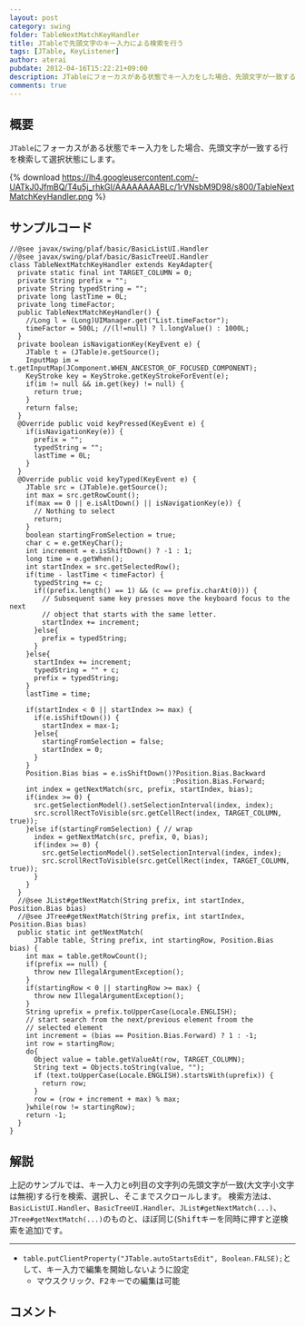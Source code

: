 ```yaml
---
layout: post
category: swing
folder: TableNextMatchKeyHandler
title: JTableで先頭文字のキー入力による検索を行う
tags: [JTable, KeyListener]
author: aterai
pubdate: 2012-04-16T15:22:21+09:00
description: JTableにフォーカスがある状態でキー入力をした場合、先頭文字が一致する行を検索して選択状態にします。
comments: true
---
```

## 概要
`JTable`にフォーカスがある状態でキー入力をした場合、先頭文字が一致する行を検索して選択状態にします。

{% download https://lh4.googleusercontent.com/-UATkJ0JfmBQ/T4u5j_rhkGI/AAAAAAAABLc/1rVNsbM9D98/s800/TableNextMatchKeyHandler.png %}

## サンプルコード
<pre class="prettyprint"><code>//@see javax/swing/plaf/basic/BasicListUI.Handler
//@see javax/swing/plaf/basic/BasicTreeUI.Handler
class TableNextMatchKeyHandler extends KeyAdapter{
  private static final int TARGET_COLUMN = 0;
  private String prefix = "";
  private String typedString = "";
  private long lastTime = 0L;
  private long timeFactor;
  public TableNextMatchKeyHandler() {
    //Long l = (Long)UIManager.get("List.timeFactor");
    timeFactor = 500L; //(l!=null) ? l.longValue() : 1000L;
  }
  private boolean isNavigationKey(KeyEvent e) {
    JTable t = (JTable)e.getSource();
    InputMap im = t.getInputMap(JComponent.WHEN_ANCESTOR_OF_FOCUSED_COMPONENT);
    KeyStroke key = KeyStroke.getKeyStrokeForEvent(e);
    if(im != null &amp;&amp; im.get(key) != null) {
      return true;
    }
    return false;
  }
  @Override public void keyPressed(KeyEvent e) {
    if(isNavigationKey(e)) {
      prefix = "";
      typedString = "";
      lastTime = 0L;
    }
  }
  @Override public void keyTyped(KeyEvent e) {
    JTable src = (JTable)e.getSource();
    int max = src.getRowCount();
    if(max == 0 || e.isAltDown() || isNavigationKey(e)) {
      // Nothing to select
      return;
    }
    boolean startingFromSelection = true;
    char c = e.getKeyChar();
    int increment = e.isShiftDown() ? -1 : 1;
    long time = e.getWhen();
    int startIndex = src.getSelectedRow();
    if(time - lastTime &lt; timeFactor) {
      typedString += c;
      if((prefix.length() == 1) &amp;&amp; (c == prefix.charAt(0))) {
        // Subsequent same key presses move the keyboard focus to the next
        // object that starts with the same letter.
        startIndex += increment;
      }else{
        prefix = typedString;
      }
    }else{
      startIndex += increment;
      typedString = "" + c;
      prefix = typedString;
    }
    lastTime = time;

    if(startIndex &lt; 0 || startIndex &gt;= max) {
      if(e.isShiftDown()) {
        startIndex = max-1;
      }else{
        startingFromSelection = false;
        startIndex = 0;
      }
    }
    Position.Bias bias = e.isShiftDown()?Position.Bias.Backward
                                        :Position.Bias.Forward;
    int index = getNextMatch(src, prefix, startIndex, bias);
    if(index &gt;= 0) {
      src.getSelectionModel().setSelectionInterval(index, index);
      src.scrollRectToVisible(src.getCellRect(index, TARGET_COLUMN, true));
    }else if(startingFromSelection) { // wrap
      index = getNextMatch(src, prefix, 0, bias);
      if(index &gt;= 0) {
        src.getSelectionModel().setSelectionInterval(index, index);
        src.scrollRectToVisible(src.getCellRect(index, TARGET_COLUMN, true));
      }
    }
  }
  //@see JList#getNextMatch(String prefix, int startIndex, Position.Bias bias)
  //@see JTree#getNextMatch(String prefix, int startIndex, Position.Bias bias)
  public static int getNextMatch(
      JTable table, String prefix, int startingRow, Position.Bias bias) {
    int max = table.getRowCount();
    if(prefix == null) {
      throw new IllegalArgumentException();
    }
    if(startingRow &lt; 0 || startingRow &gt;= max) {
      throw new IllegalArgumentException();
    }
    String uprefix = prefix.toUpperCase(Locale.ENGLISH);
    // start search from the next/previous element froom the
    // selected element
    int increment = (bias == Position.Bias.Forward) ? 1 : -1;
    int row = startingRow;
    do{
      Object value = table.getValueAt(row, TARGET_COLUMN);
      String text = Objects.toString(value, "");
      if (text.toUpperCase(Locale.ENGLISH).startsWith(uprefix)) {
        return row;
      }
      row = (row + increment + max) % max;
    }while(row != startingRow);
    return -1;
  }
}
</code></pre>

## 解説
上記のサンプルでは、キー入力と`0`列目の文字列の先頭文字が一致(大文字小文字は無視)する行を検索、選択し、そこまでスクロールします。
検索方法は、`BasicListUI.Handler`、`BasicTreeUI.Handler`、`JList#getNextMatch(...)`、`JTree#getNextMatch(...)`のものと、ほぼ同じ(<kbd>Shift</kbd>キーを同時に押すと逆検索を追加)です。

- - - -
- `table.putClientProperty("JTable.autoStartsEdit", Boolean.FALSE);`として、キー入力で編集を開始しないように設定
    - マウスクリック、<kbd>F2</kbd>キーでの編集は可能

<!-- dummy comment line for breaking list -->

## コメント
